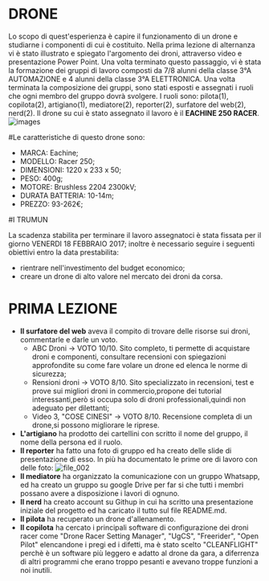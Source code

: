 # **DRONE**
Lo scopo di quest'esperienza è capire il funzionamento di un drone e  studiarne i componenti di cui è costituito. 
Nella prima lezione di alternanza vi è stato illustrato e spiegato l'argomento dei droni, attraverso video e presentazione Power Point. Una volta terminato questo passaggio, vi è stata la formazione dei gruppi di lavoro composti da 7/8 alunni della classe 
3°A AUTOMAZIONE e 4 alunni della classe 3°A ELETTRONICA. Una volta terminata la composizione dei gruppi, sono stati esposti e assegnati i ruoli che ogni membro del gruppo dovrà svolgere. I ruoli sono: pilota(1), copilota(2), artigiano(1), mediatore(2), reporter(2), surfatore del web(2), nerd(2). Il drone su cui è stato assegnato il lavoro è il **EACHINE 250 RACER**.
![images](https://cloud.githubusercontent.com/assets/25583168/22731767/0fc5b062-edec-11e6-943b-b78b5dae44e2.jpg)

#Le caratteristiche di questo drone sono:

- MARCA: Eachine;
- MODELLO: Racer 250;
- DIMENSIONI: 1220 x 233 x 50;
- PESO:  400g;
- MOTORE: Brushless 2204 2300kV;
- DURATA BATTERIA: 10-14m;
- PREZZO: 93-262€;                                         

#I TRUMUN                                                                                                                                

La scadenza stabilita per terminare il lavoro assegnatoci è stata fissata per il  giorno VENERDI 18 FEBBRAIO 2017; inoltre è necessario seguire i seguenti obiettivi entro la data prestabilita:
- rientrare nell'investimento del budget economico;
- creare un drone di alto valore nel mercato dei droni da corsa.

# **PRIMA LEZIONE**

- **Il surfatore del web** aveva il compito di trovare delle risorse sui droni, commentarle e darle un voto.
    - ABC Droni -> VOTO 10/10. Sito completo, ti permette di acquistare droni e componenti, consultare recensioni con spiegazioni                                      approfondite su come fare volare un drone ed elenca le norme di sicurezza;
    - Rensioni droni -> VOTO 8/10. Sito specializzato in recensioni, test e prove sui migliori droni in commercio,propone dei tutorial                                      interessanti,però si occupa solo di droni professionali,quindi non adeguato per dilettanti; 
    - Video 3, "COSE CINESI" -> VOTO 8/10. Recensione completa di un drone,si possono migliorare le riprese.
- **L'artigiano** ha prodotto dei cartellini con scritto il nome del gruppo, il nome della persona ed il ruolo.
- **Il reporter** ha fatto una foto di gruppo ed ha creato delle slide di presentazione di esso. In più ha documentato le prime ore di     lavoro con delle foto:
![file_002](https://cloud.githubusercontent.com/assets/25583168/22732425/658ad62e-edee-11e6-8dda-e515194bd600.jpeg)
- **Il mediatore** ha organizzato la comunicazione con un gruppo Whatsapp, ed ha creato un gruppo su google Drive per far si che tutti i   membri possano avere a disposizione i lavori di ognuno.
- **Il nerd** ha creato account su Githup in cui ha scritto una presentazione iniziale del progetto ed ha caricato il tutto sul file       README.md.
- **Il pilota** ha recuperato un drone d'allenamento.
- **Il copilota** ha cercato i principali software di configurazione dei droni racer come "Drone Racer Setting Manager", "UgCS",           "Freerider", "Open Pilot" elencandone i pregi ed i difetti, ma è stato scelto "CLEANFLIGHT" perchè è un software più leggero e adatto   al drone da gara, a diferrenza di altri programmi che erano troppo pesanti e avevano troppe funzioni a noi inutili.



